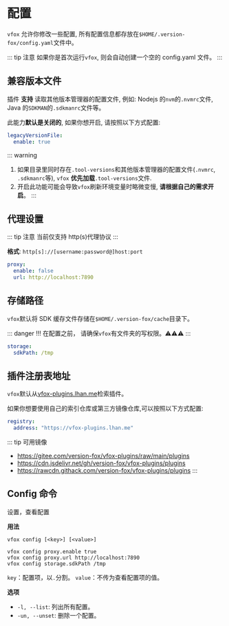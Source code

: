 # 配置

`vfox` 允许你修改一些配置, 所有配置信息都存放在`$HOME/.version-fox/config.yaml`文件中。

::: tip 注意
如果你是首次运行`vfox`, 则会自动创建一个空的 config.yaml 文件。
:::

## 兼容版本文件 <Badge type="tip" text=">= 0.4.0" vertical="middle" />

插件 **支持** 读取其他版本管理器的配置文件, 例如: Nodejs 的`nvm`的`.nvmrc`文件, Java 的`SDKMAN`的`.sdkmanrc`文件等。

此能力**默认是关闭的**, 如果你想开启, 请按照以下方式配置:

```yaml
legacyVersionFile:
  enable: true
```

::: warning

1. 如果目录里同时存在`.tool-versions`和其他版本管理器的配置文件(`.nvmrc`, `.sdkmanrc`等),
   `vfox` **优先加载**`.tool-versions`文件.
2. 开启此功能可能会导致`vfox`刷新环境变量时略微变慢, **请根据自己的需求开启**。
   :::

## 代理设置

::: tip 注意
当前仅支持 http(s)代理协议
:::

**格式**: `http[s]://[username:password@]host:port`

```yaml
proxy:
  enable: false
  url: http://localhost:7890
```

## 存储路径

`vfox`默认将 SDK 缓存文件存储在`$HOME/.version-fox/cache`目录下。

::: danger !!!
在配置之前， 请确保`vfox`有文件夹的写权限。⚠⚠⚠
:::

```yaml
storage:
  sdkPath: /tmp
```

## 插件注册表地址

`vfox`默认从[vfox-plugins.lhan.me](https://vfox-plugins.lhan.me)检索插件。

如果你想要使用自己的索引仓库或第三方镜像仓库,可以按照以下方式配置:

```yaml
registry:
  address: "https://vfox-plugins.lhan.me"
```

::: tip 可用镜像

- https://gitee.com/version-fox/vfox-plugins/raw/main/plugins
- https://cdn.jsdelivr.net/gh/version-fox/vfox-plugins/plugins
- https://rawcdn.githack.com/version-fox/vfox-plugins/plugins
  :::

## Config 命令

设置，查看配置

**用法**

```shell
vfox config [<key>] [<value>]

vfox config proxy.enable true
vfox config proxy.url http://localhost:7890
vfox config storage.sdkPath /tmp
```

`key`：配置项，以`.`分割。
`value`：不传为查看配置项的值。

**选项**

- `-l, --list`: 列出所有配置。
- `-un, --unset`: 删除一个配置。
